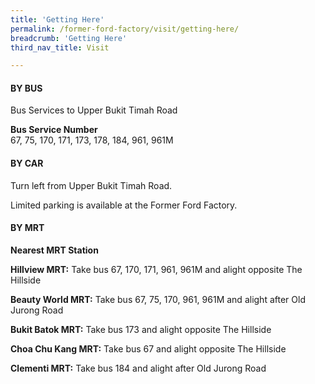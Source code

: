```yaml
---
title: 'Getting Here'
permalink: /former-ford-factory/visit/getting-here/
breadcrumb: 'Getting Here'
third_nav_title: Visit

---
```



#### BY BUS

Bus Services to Upper Bukit Timah Road

**Bus Service Number**<br>
67, 75, 170, 171, 173, 178, 184, 961, 961M



#### BY CAR

Turn left from Upper Bukit Timah Road.

Limited parking is available at the Former Ford Factory.



#### BY MRT

**Nearest MRT Station**

**Hillview MRT:**
Take bus 67, 170, 171, 961, 961M and alight opposite The Hillside

**Beauty World MRT:**
Take bus 67, 75, 170, 961, 961M and alight after Old Jurong Road

**Bukit Batok MRT:**
Take bus 173 and alight opposite The Hillside

**Choa Chu Kang MRT:**
Take bus 67 and alight opposite The Hillside

**Clementi MRT:**
Take bus 184 and alight after Old Jurong Road
